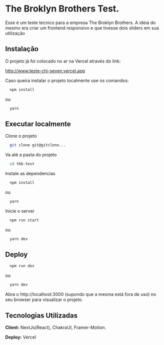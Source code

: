 
# The Broklyn Brothers Test.

Esse é um teste tecnico para a empresa The Broklyn Brothers.
A ideia do mesmo era criar um frontend responsivo e que tivesse dois sliders em sua utilização 



## Instalação

O projeto já foi colocado no ar na Vercel através do link:

http://www.teste-chi-seven.vercel.app

Caso queira instalar o projeto localmente use os comandos:

```bash
  npm install
```
ou
```bash
  yarn
```

## Executar localmente

Clone o projeto

```bash
  git clone git@gitclone...
```

Va até a pasta do projeto

```bash
  cd tbb-test
```

Instale as dependencias

```bash
  npm install
```
ou
```bash
  yarn
```
Inicie o server

```bash
  npm run start
```
ou

```bash
  yarn dev
```
## Deploy

```bash
  npm run dev
```
ou
```bash
  yarn dev
```

Abra o http://localhost:3000 (supondo que a mesma está fora de uso) no seu browser para visualizar o projeto.

## Tecnologias Utilizadas

**Client:** NextJs(React), ChakraUI, Framer-Motion.

**Deploy:** Vercel